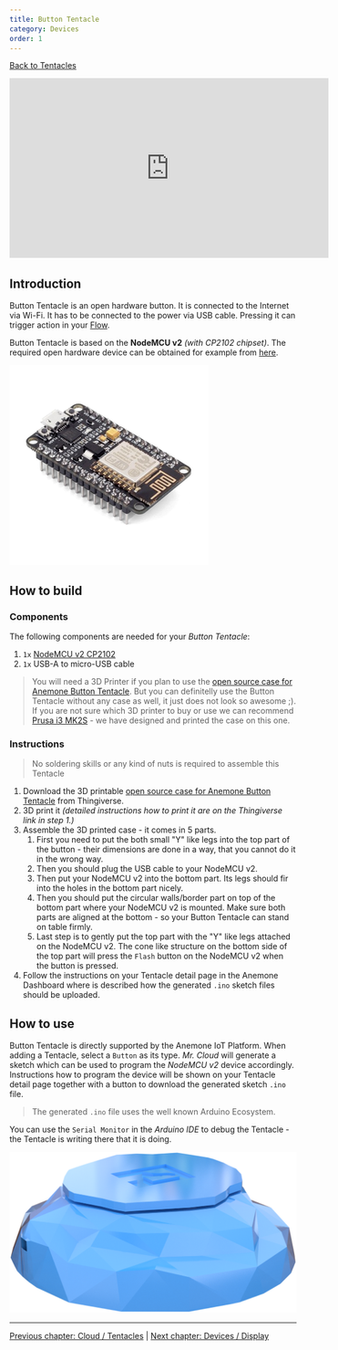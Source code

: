 ```yaml
---
title: Button Tentacle
category: Devices
order: 1
---
```


[<i class="fa fa-arrow-up" aria-hidden="true"></i> Back to Tentacles](/cloud/tentacles)

<iframe width="560" height="315" src="https://www.youtube.com/embed/XzEyqce2l4o?rel=0&amp;controls=0&amp;showinfo=0" frameborder="0" gesture="media" allow="encrypted-media" allowfullscreen></iframe>

## Introduction

Button Tentacle is an open hardware button. It is connected to the Internet via Wi-Fi. It has to be connected to the power via USB cable. Pressing it can trigger action in your [Flow](/cloud/flows).

Button Tentacle is based on the **NodeMCU v2** *(with CP2102 chipset)*. The required open hardware device can be obtained for example from [here](https://goo.gl/QWsBTM).

![NodeMCU v2](/images/nodemcu_v2.png)

## How to build

### Components

The following components are needed for your *Button Tentacle*:

1. `1x` [NodeMCU v2 CP2102](https://goo.gl/QWsBTM)
2. `1x` USB-A to micro-USB cable

> You will need a 3D Printer if you plan to use the [open source case for Anemone Button Tentacle](#). But you can definitelly use the Button Tentacle without any case as well, it just does not look so awesome ;). If you are not sure which 3D printer to buy or use we can recommend [Prusa i3 MK2S](https://www.prusa3d.com/#our-printer) - we have designed and printed the case on this one.

### Instructions

> No soldering skills or any kind of nuts is required to assemble this Tentacle

1. Download the 3D printable [open source case for Anemone Button Tentacle](#) from Thingiverse.
2. 3D print it *(detailed instructions how to print it are on the Thingiverse link in step 1.)*
3. Assemble the 3D printed case - it comes in 5 parts.
   1. First you need to put the both small "Y" like legs into the top part of the button - their dimensions are done in a way, that you cannot do it in the wrong way.
   2. Then you should plug the USB cable to your NodeMCU v2.
   3. Then put your NodeMCU v2 into the bottom part. Its legs should fir into the holes in the bottom part nicely.
   4. Then you should put the circular walls/border part on top of the bottom part where your NodeMCU v2 is mounted. Make sure both parts are aligned at the bottom - so your Button Tentacle can stand on table firmly.
   5. Last step is to gently put the top part with the "Y" like legs attached on the NodeMCU v2. The cone like structure on the bottom side of the top part will press the `Flash` button on the NodeMCU v2 when the button is pressed.
4. Follow the instructions on your Tentacle detail page in the Anemone Dashboard where is described how the generated `.ino` sketch files should be uploaded.

## How to use

Button Tentacle is directly supported by the Anemone IoT Platform. When adding a Tentacle, select a `Button` as its type. *Mr. Cloud* will generate a sketch which can be used to program the *NodeMCU v2* device accordingly. Instructions how to program the device will be shown on your Tentacle detail page together with a button to download the generated sketch `.ino` file.

> The generated `.ino` file uses the well known Arduino Ecosystem.

You can use the `Serial Monitor` in the *Arduino IDE* to debug the Tentacle - the Tentacle is writing there that it is doing.

![Button Tentacle](/images/button_tentacle.png)

-----

[<i class="fa fa-arrow-left" aria-hidden="true"></i> Previous chapter: Cloud / Tentacles](/cloud/tentacles) | [Next chapter: Devices / Display <i class="fa fa-arrow-right" aria-hidden="true"></i>](/devices/display)
